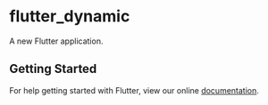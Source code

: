 # flutter_dynamic

A new Flutter application.

## Getting Started

For help getting started with Flutter, view our online
[documentation](https://flutter.io/).
